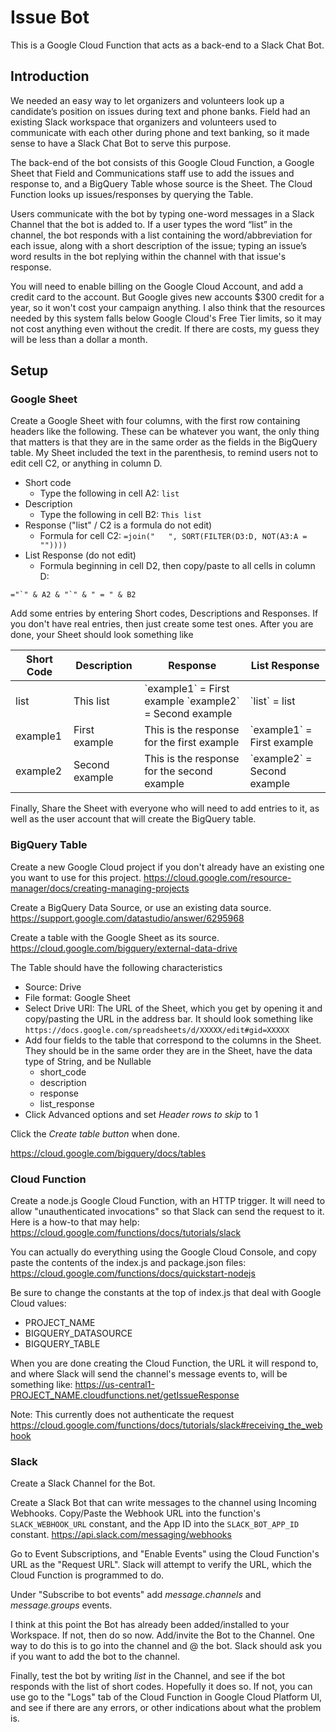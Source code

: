 # Issue Bot

This is a Google Cloud Function that acts as a back-end to a Slack Chat Bot.

## Introduction

We needed an easy way to let organizers and volunteers look up a candidate’s
position on issues during text and phone banks. Field had an existing
Slack workspace that organizers and volunteers used to communicate with each
other during phone and text banking, so it made sense to have a Slack Chat Bot
to serve this purpose.

The back-end of the bot consists of this Google Cloud Function, a Google
Sheet that Field and Communications staff use to add the issues and response
to, and a BigQuery Table whose source is the Sheet. The Cloud Function looks up
issues/responses by querying the Table.

Users communicate with the bot by typing one-word messages in a Slack Channel
that the bot is added to. If a user types the word “list” in the channel,
the bot responds with a list containing the word/abbreviation for each issue,
along with a short description of the issue; typing an issue’s word results in
the bot replying within the channel with that issue's response.

You will need to enable billing on the Google Cloud Account, and add a credit
card to the account. But Google gives new accounts $300 credit for a year, so it
won't cost your campaign anything. I also think that the resources needed by
this system falls below Google Cloud's Free Tier limits, so it may not cost
anything even without the credit. If there are costs, my guess they will be less
than a dollar a month.

## Setup

### Google Sheet

Create a Google Sheet with four columns, with the first row containing headers
like the following. These can be whatever you want, the only thing that matters
is that they are in the same order as the fields in the BigQuery table. My Sheet
included the text in the parenthesis, to remind users not to edit cell C2, or
anything in column D.

* Short code
  * Type the following in cell A2: `list`
* Description
  * Type the following in cell B2: `This list`
* Response ("list" / C2 is a formula do not edit)
  * Formula for cell C2: `=join("   ", SORT(FILTER(D3:D, NOT(A3:A = ""))))`
* List Response (do not edit)
  * Formula beginning in cell D2, then copy/paste to all cells in column D:
```
="`" & A2 & "`" & " = " & B2
```

Add some entries by entering Short codes, Descriptions and Responses. If you don't
have real entries, then just create some test ones. After you are done, your
Sheet should look something like

  | Short Code  | Description    | Response                                                    | List Response                 |
  | ----------- | -------------- | ----------------------------------------------------------- | ----------------------------- |
  | list        | This list      | \`example1\` = First example   \`example2\` = Second example| \`list\` = list               |
  | example1    | First example  | This is the response for the first example                  | \`example1\` = First example  |
  | example2    | Second example | This is the response for the second example                 | \`example2\` = Second example |

Finally, Share the Sheet with everyone who will need to add entries to it, as well as the
user account that will create the BigQuery table.

### BigQuery Table

Create a new Google Cloud project if you don't already have an existing one you
want to use for this project.
<https://cloud.google.com/resource-manager/docs/creating-managing-projects>

Create a BigQuery Data Source, or use an existing data source.
<https://support.google.com/datastudio/answer/6295968>

Create a table with the Google Sheet as its source.
<https://cloud.google.com/bigquery/external-data-drive>

The Table should have the following characteristics

* Source: Drive
* File format: Google Sheet
* Select Drive URI: The URL of the Sheet, which you get by opening it and
copy/pasting the URL in the address bar. It should look something like
  `https://docs.google.com/spreadsheets/d/XXXXX/edit#gid=XXXXX`
* Add four fields to the table that correspond to the columns in the Sheet. They
should be in the same order they are in the Sheet, have the data type of String,
and be Nullable
  * short_code
  * description
  * response
  * list_response
* Click Advanced options and set *Header rows to skip* to 1

Click the *Create table button* when done.

<https://cloud.google.com/bigquery/docs/tables>

### Cloud Function

Create a node.js Google Cloud Function, with an HTTP trigger. It will need to
allow "unauthenticated invocations" so that Slack can send the request to it.
Here is a how-to that may help: <https://cloud.google.com/functions/docs/tutorials/slack>

You can actually do everything using the Google Cloud Console, and copy paste
the contents of the index.js and package.json files:
<https://cloud.google.com/functions/docs/quickstart-nodejs>

Be sure to change the constants at the top of index.js that deal with Google
Cloud values:

* PROJECT_NAME
* BIGQUERY_DATASOURCE
* BIGQUERY_TABLE

When you are done creating the Cloud Function, the URL it will respond to, and
where Slack will send the channel's message events to, will be something like:
<https://us-central1-PROJECT_NAME.cloudfunctions.net/getIssueResponse>

Note: This currently does not authenticate the request
<https://cloud.google.com/functions/docs/tutorials/slack#receiving_the_webhook>

### Slack

Create a Slack Channel for the Bot.

Create a Slack Bot that can write messages to the channel using Incoming
Webhooks. Copy/Paste the Webhook URL into the function's `SLACK_WEBHOOK_URL`
constant, and the App ID into the `SLACK_BOT_APP_ID` constant.
<https://api.slack.com/messaging/webhooks>

Go to Event Subscriptions, and "Enable Events" using the Cloud Function's URL
as the "Request URL". Slack will attempt to verify the URL, which the Cloud
Function is programmed to do.

Under "Subscribe to bot events" add *message.channels* and
*message.groups* events.

I think at this point the Bot has already been added/installed to your
Workspace. If not, then do so now. Add/invite the Bot to the Channel. One way to
do this is to go into the channel and @ the bot. Slack should ask you if you
want to add the bot to the channel.

Finally, test the bot by writing *list* in the Channel, and see if the bot
responds with the list of short codes. Hopefully it does so. If not, you can
use go to the "Logs" tab of the Cloud Function in Google Cloud Platform UI, and
see if there are any errors, or other indications about what the problem is.
